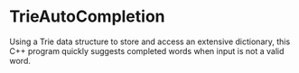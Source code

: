 # TrieAutoCompletion
Using a Trie data structure to store and access an extensive dictionary, this C++ program quickly suggests completed words when input is not a valid word.
